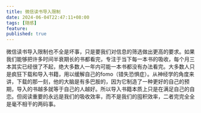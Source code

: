 ```yaml
---
title: 微信读书导入限制
date: 2024-06-04T22:47:11+08:00
tags: [随感]
feature: 
published: true
---
```

微信读书导入限制也不全是坏事，只是要我们对信息的筛选做出更高的要求。如果我们能够把许多时间半衰期长的书都看完，专注于当下每一本书的吸收，每个月三本其实已经很了不起，绝大多数人一年内可能一本书都没有办法看完。大多数人只是疯狂下载和导入书籍，用以缓解自己的fomo（错失恐惧症）。从神经学的角度来讲，下载的那一刻，他的大脑是有多巴胺的，因为它制造了一种更好的自己的预期，导入的书越多就等于自己的人越好。所以导入书籍本质上只是在满足自己的自恋。但阅读重要的永远是我们的吸收效率，而不是我们的囤积效率，二者完完全全是毫不相干的两码事。
